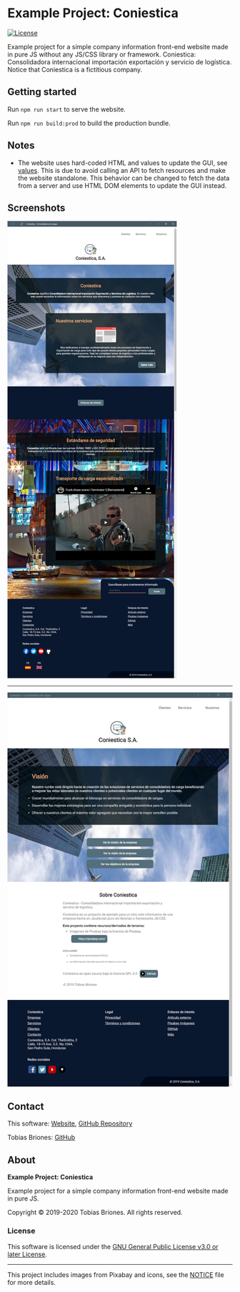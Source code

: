 # Example Project: Coniestica

[![License](https://img.shields.io/github/license/TobiasBriones/example.programming.web.coniestica)](https://github.com/TobiasBriones/example.programming.web.coniestica/blob/main/LICENSE)

Example project for a simple company information front-end website made in pure JS without any
JS/CSS library or framework. Coniestica: Consolidadora internacional importación exportación y
servicio de logística. Notice that Coniestica is a fictitious company.

## Getting started

Run ```npm run start``` to serve the website.

Run ```npm run build:prod``` to build the production bundle.

## Notes

- The website uses hard-coded HTML and values to update the GUI, see [values](./src/js/values). This
  is due to avoid calling an API to fetch resources and make the website standalone. This behavior
  can be changed to fetch the data from a server and use HTML DOM elements to update the GUI
  instead.

## Screenshots

![Screenshot 1](https://raw.githubusercontent.com/TobiasBriones/images-nl/main/example-projects/example.programming.web.coniestica/screenshot-1.png)

---

![Screenshot 2](https://raw.githubusercontent.com/TobiasBriones/images-nl/main/example-projects/example.programming.web.coniestica/screenshot-2.png)

## Contact

This software: [Website](https://tobiasbriones.github.io/example.programming.web.coniestica), 
[GitHub Repository](https://github.com/TobiasBriones/example.programming.web.coniestica)

Tobias Briones: [GitHub](https://github.com/TobiasBriones)

## About

**Example Project: Coniestica**

Example project for a simple company information front-end website made in pure JS.

Copyright © 2019-2020 Tobias Briones. All rights reserved.

### License

This software is licensed under the [GNU General Public License v3.0 or later License](https://github.com/TobiasBriones/example.programming.web.coniestica/blob/main/LICENSE).

---

This project includes images from Pixabay and icons, see
the [NOTICE](https://github.com/TobiasBriones/example.programming.web.coniestica/blob/main/NOTICE)
file for more details.
